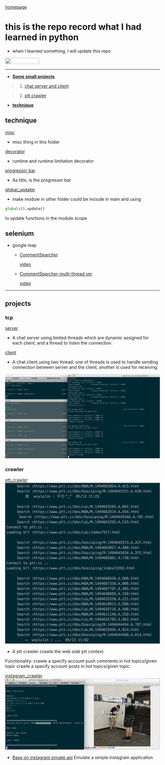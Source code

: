 [homepage](https://github.com/n3k0fi5t/)
# this is the repo record what I had learned in python
- when I learned something, I will update this repo

<img src="https://i.imgur.com/2tStxFL.jpg" width="47%" height="47%">


---
- [**Some small projects**](#projects)
> 1. [chat server and client](#tcp)

> 2. [ptt crawler](#crawler)


- [**technique**](#technique)

## technique
[misc](https://github.com/n3k0fi5t/pythonLearn/tree/master/misc)
- misc thing in this folder


[decorator](https://github.com/n3k0fi5t/pythonLearn/tree/master/decorator)
- runtime and runtime limitation decorator


[progressor bar](https://github.com/n3k0fi5t/pythonLearn/tree/master/progressor_bar)
- As title, is the progressor bar


[global_updater](https://github.com/n3k0fi5t/pythonLearn/tree/master/global_updater)
- make module in other folder could be include in main and using
```python
globals().update()
```
to update functions in the module scope

## selenium
- google map

  - [CommentSearcher](https://github.com/n3k0fi5t/pythonLearn/blob/master/googlemap.py)

    [video](https://www.youtube.com/watch?v=S_FoFEcidPk)

  - [CommentSearcher-multi-thread ver](https://github.com/n3k0fi5t/pythonLearn/blob/master/googlemap_multi-thread.py)

    [video](https://www.youtube.com/watch?v=8z35_sE7B2E)

---

## projects
### tcp
[server](https://github.com/n3k0fi5t/pythonLearn/blob/master/tcp_chat_server.py)
- A chat server using limited threads which are dynamic assigned for each client, and a thread
to listen the connection.

[client](https://github.com/n3k0fi5t/pythonLearn/blob/master/simple_client.py)
- A chat client using two thread. one of threads is used to handle sending connection between server and the client, another is used for receiving.

![image](https://github.com/n3k0fi5t/pythonLearn/blob/master/sample_picture/chat2.png)


### crawler
[ptt_crawler](https://github.com/n3k0fi5t/pythonLearn/blob/master/ptt_crawler.py)
![image](https://github.com/n3k0fi5t/pythonLearn/blob/master/sample_picture/crawler.png)
- A ptt crawler crawle the web side ptt context.

Functionality:
  crawle a specify account push comments in hot topics/given topic
  crawle a specify account posts in hot topics/given topic

[instagram_crawler](https://github.com/n3k0fi5t/pythonLearn/blob/master/instagram/instagram.py)
![image](https://github.com/n3k0fi5t/pythonLearn/blob/master/sample_picture/instagram_demo.png)
- [Base on instagram private api](https://github.com/ping/instagram_private_api)
Emulate a simple instagram application
